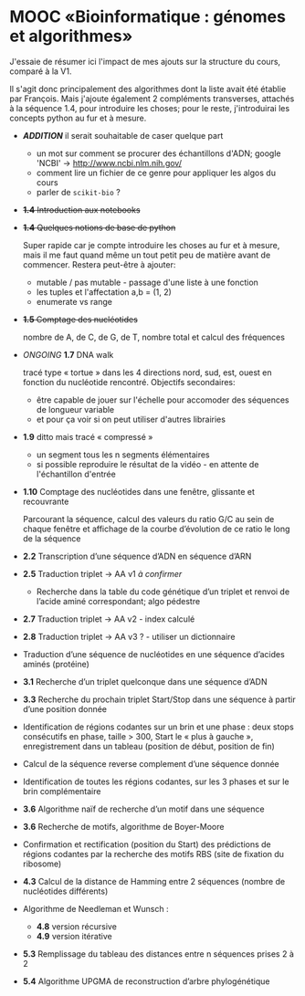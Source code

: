 # MOOC «Bioinformatique : génomes et algorithmes»

J'essaie de résumer ici l'impact de mes ajouts sur la structure du cours, comparé à la V1.

Il s'agit donc principalement des algorithmes dont la liste avait été établie par François. Mais j'ajoute également 2 compléments transverses, attachés à la séquence 1.4, pour introduire les choses; pour le reste, j'introduirai les concepts python au fur et à mesure.

* ***ADDITION*** il serait souhaitable de caser quelque part 

  * un mot sur comment se procurer des échantillons d'ADN; google 'NCBI' -> http://www.ncbi.nlm.nih.gov/
  * comment lire un fichier de ce genre pour appliquer les algos du cours
  * parler de `scikit-bio` ?

* ~~**1.4** Introduction aux notebooks~~
 
* ~~**1.4** Quelques notions de base de python~~

  Super rapide car je compte introduire les choses au fur et à mesure, mais il me faut quand même un tout petit peu de matière avant de commencer. Restera peut-être à ajouter:
    * mutable / pas mutable - passage d'une liste à une fonction
    * les tuples et l'affectation a,b = (1, 2)
    * enumerate vs range

* ~~**1.5** Comptage des nucléotides~~

  nombre de A, de C, de G, de T, nombre total et calcul des fréquences

* *ONGOING* **1.7** DNA walk

  tracé type « tortue » dans les 4 directions nord, sud, est, ouest en fonction du nucléotide rencontré. Objectifs secondaires:
    *  être capable de jouer sur l'échelle pour accomoder des séquences de longueur variable
    *  et pour ça voir si on peut utiliser d'autres librairies

* **1.9** ditto mais tracé « compressé » 
  * un segment tous les n segments élémentaires
  * si possible reproduire le résultat de la vidéo - en attente de l'échantillon d'entrée

* **1.10** Comptage des nucléotides dans une fenêtre, glissante et recouvrante

  Parcourant la séquence, calcul des valeurs du ratio G/C au sein de chaque fenêtre et affichage de la courbe d’évolution de ce ratio le long de la séquence

* **2.2** Transcription d’une séquence d’ADN en séquence d’ARN

* **2.5** Traduction triplet -> AA v1 *à confirmer*

  * Recherche dans la table du code génétique d’un triplet et renvoi de l’acide aminé correspondant; algo pédestre

* **2.7** Traduction triplet -> AA v2 - index calculé

* **2.8** Traduction triplet -> AA v3 ? - utiliser un dictionnaire

* Traduction d’une séquence de nucléotides en une séquence d’acides aminés (protéine)

* **3.1** Recherche d’un triplet quelconque dans une séquence d’ADN

* **3.3** Recherche du prochain triplet Start/Stop dans une séquence à partir d’une position donnée

* Identification de régions codantes sur un brin et une phase : deux stops consécutifs en phase, taille > 300, Start le « plus à gauche », enregistrement dans un tableau (position de début, position de fin)

* Calcul de la séquence reverse complement d’une séquence donnée

* Identification de toutes les régions codantes, sur les 3 phases et sur le brin complémentaire

* **3.6** Algorithme naïf de recherche d’un motif dans une séquence

* **3.6** Recherche de motifs, algorithme de Boyer-Moore

* Confirmation et rectification (position du Start) des prédictions de régions codantes par la recherche des motifs RBS (site de fixation du ribosome)

* **4.3** Calcul de la distance de Hamming entre 2 séquences (nombre de nucléotides différents)

* Algorithme de Needleman et Wunsch :
  *	 **4.8** version récursive
  * **4.9** version itérative

* **5.3** Remplissage du tableau des distances entre n séquences prises 2 à 2

* **5.4** Algorithme UPGMA de reconstruction d’arbre phylogénétique
